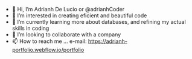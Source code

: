 - 👋 Hi, I’m Adrianh De Lucio or @adrianhCoder
- 👀 I’m interested in creating eficient and beautiful code
- 🌱 I’m currently learning more about databases, and refining my actual skills in coding
- 💞️ I’m looking to collaborate with a company 
- 📫 How to reach me ... e-mail: https://adrianh-portfolio.webflow.io/portfolio 
  

